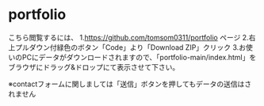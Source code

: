 # portfolio

こちら閲覧するには、
1.https://github.com/tomsom0311/portfolio ページ
2.右上プルダウン付緑色のボタン「Code」より「Download ZIP」クリック
3.お使いのPCにデータがダウンロードされますので、「portfolio-main/index.html」をブラウザにドラッグ&ドロップにて表示させて下さい。


※contactフォームに関しましては「送信」ボタンを押してもデータの送信はされません
